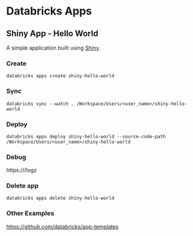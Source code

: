 # Databricks Apps

## Shiny App - Hello World

A simple application built using [Shiny](https://shiny.posit.co/py/).  

### Create
```
databricks apps create shiny-hello-world
```

### Sync
```
databricks sync --watch . /Workspace/Users/<user_name>/shiny-hello-world
```

### Deploy
```
databricks apps deploy shiny-hello-world --source-code-path /Workspace/Users/<user_name>/shiny-hello-world
```

### Debug

https://<app-url>/logz

### Delete app
```
databricks apps delete shiny-hello-world
```

### Other Examples

https://github.com/databricks/app-templates

